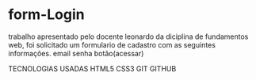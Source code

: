 # form-Login
trabalho apresentado pelo docente leonardo da diciplina de fundamentos web, foi solicitado um formulario de cadastro com as seguintes informações.
email 
senha 
botão(acessar)

TECNOLOGIAS USADAS 
HTML5
CSS3 
GIT
GITHUB

